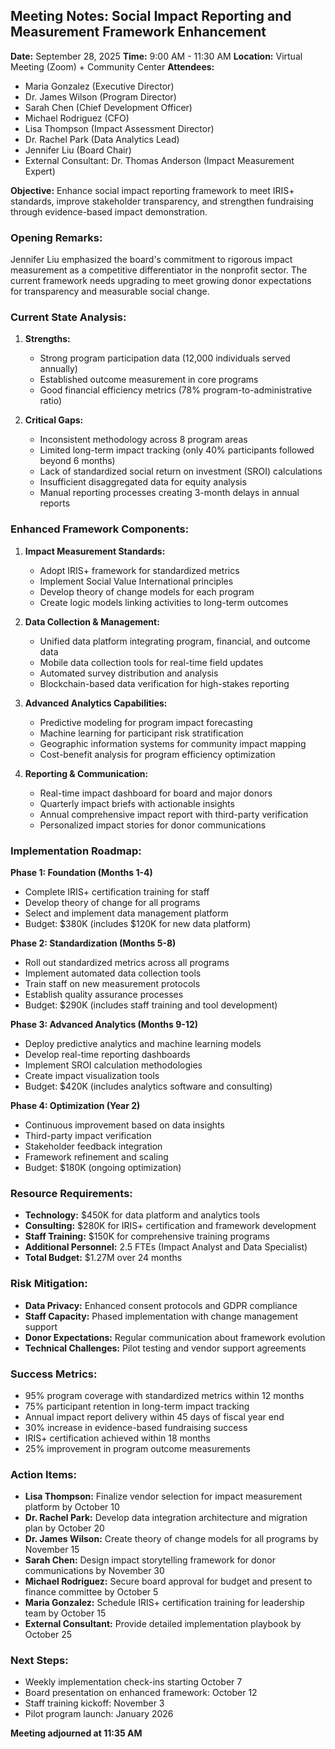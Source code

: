 ## Meeting Notes: Social Impact Reporting and Measurement Framework Enhancement

**Date:** September 28, 2025
**Time:** 9:00 AM - 11:30 AM
**Location:** Virtual Meeting (Zoom) + Community Center
**Attendees:**
- Maria Gonzalez (Executive Director)
- Dr. James Wilson (Program Director)
- Sarah Chen (Chief Development Officer)
- Michael Rodriguez (CFO)
- Lisa Thompson (Impact Assessment Director)
- Dr. Rachel Park (Data Analytics Lead)
- Jennifer Liu (Board Chair)
- External Consultant: Dr. Thomas Anderson (Impact Measurement Expert)

**Objective:** Enhance social impact reporting framework to meet IRIS+ standards, improve stakeholder transparency, and strengthen fundraising through evidence-based impact demonstration.

### Opening Remarks:
Jennifer Liu emphasized the board's commitment to rigorous impact measurement as a competitive differentiator in the nonprofit sector. The current framework needs upgrading to meet growing donor expectations for transparency and measurable social change.

### Current State Analysis:

1. **Strengths:**
   - Strong program participation data (12,000 individuals served annually)
   - Established outcome measurement in core programs
   - Good financial efficiency metrics (78% program-to-administrative ratio)

2. **Critical Gaps:**
   - Inconsistent methodology across 8 program areas
   - Limited long-term impact tracking (only 40% participants followed beyond 6 months)
   - Lack of standardized social return on investment (SROI) calculations
   - Insufficient disaggregated data for equity analysis
   - Manual reporting processes creating 3-month delays in annual reports

### Enhanced Framework Components:

1. **Impact Measurement Standards:**
   - Adopt IRIS+ framework for standardized metrics
   - Implement Social Value International principles
   - Develop theory of change models for each program
   - Create logic models linking activities to long-term outcomes

2. **Data Collection & Management:**
   - Unified data platform integrating program, financial, and outcome data
   - Mobile data collection tools for real-time field updates
   - Automated survey distribution and analysis
   - Blockchain-based data verification for high-stakes reporting

3. **Advanced Analytics Capabilities:**
   - Predictive modeling for program impact forecasting
   - Machine learning for participant risk stratification
   - Geographic information systems for community impact mapping
   - Cost-benefit analysis for program efficiency optimization

4. **Reporting & Communication:**
   - Real-time impact dashboard for board and major donors
   - Quarterly impact briefs with actionable insights
   - Annual comprehensive impact report with third-party verification
   - Personalized impact stories for donor communications

### Implementation Roadmap:

**Phase 1: Foundation (Months 1-4)**
- Complete IRIS+ certification training for staff
- Develop theory of change for all programs
- Select and implement data management platform
- Budget: $380K (includes $120K for new data platform)

**Phase 2: Standardization (Months 5-8)**
- Roll out standardized metrics across all programs
- Implement automated data collection tools
- Train staff on new measurement protocols
- Establish quality assurance processes
- Budget: $290K (includes staff training and tool development)

**Phase 3: Advanced Analytics (Months 9-12)**
- Deploy predictive analytics and machine learning models
- Develop real-time reporting dashboards
- Implement SROI calculation methodologies
- Create impact visualization tools
- Budget: $420K (includes analytics software and consulting)

**Phase 4: Optimization (Year 2)**
- Continuous improvement based on data insights
- Third-party impact verification
- Stakeholder feedback integration
- Framework refinement and scaling
- Budget: $180K (ongoing optimization)

### Resource Requirements:
- **Technology:** $450K for data platform and analytics tools
- **Consulting:** $280K for IRIS+ certification and framework development
- **Staff Training:** $150K for comprehensive training programs
- **Additional Personnel:** 2.5 FTEs (Impact Analyst and Data Specialist)
- **Total Budget:** $1.27M over 24 months

### Risk Mitigation:
- **Data Privacy:** Enhanced consent protocols and GDPR compliance
- **Staff Capacity:** Phased implementation with change management support
- **Donor Expectations:** Regular communication about framework evolution
- **Technical Challenges:** Pilot testing and vendor support agreements

### Success Metrics:
- 95% program coverage with standardized metrics within 12 months
- 75% participant retention in long-term impact tracking
- Annual impact report delivery within 45 days of fiscal year end
- 30% increase in evidence-based fundraising success
- IRIS+ certification achieved within 18 months
- 25% improvement in program outcome measurements

### Action Items:

- **Lisa Thompson:** Finalize vendor selection for impact measurement platform by October 10
- **Dr. Rachel Park:** Develop data integration architecture and migration plan by October 20
- **Dr. James Wilson:** Create theory of change models for all programs by November 15
- **Sarah Chen:** Design impact storytelling framework for donor communications by November 30
- **Michael Rodriguez:** Secure board approval for budget and present to finance committee by October 5
- **Maria Gonzalez:** Schedule IRIS+ certification training for leadership team by October 15
- **External Consultant:** Provide detailed implementation playbook by October 25

### Next Steps:
- Weekly implementation check-ins starting October 7
- Board presentation on enhanced framework: October 12
- Staff training kickoff: November 3
- Pilot program launch: January 2026

**Meeting adjourned at 11:35 AM**
